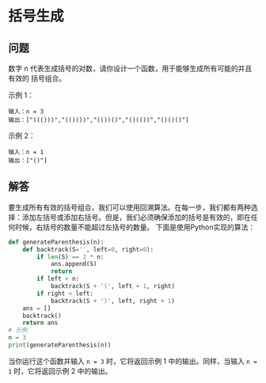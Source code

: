 # 括号生成
## 问题
数字 n 代表生成括号的对数，请你设计一个函数，用于能够生成所有可能的并且 有效的 括号组合。



示例 1：
```
输入：n = 3
输出：["((()))","(()())","(())()","()(())","()()()"]
```
示例 2：
```
输入：n = 1
输出：["()"]
```
## 解答
要生成所有有效的括号组合，我们可以使用回溯算法。在每一步，我们都有两种选择：添加左括号或添加右括号。但是，我们必须确保添加的括号是有效的，即在任何时候，右括号的数量不能超过左括号的数量。
下面是使用Python实现的算法：
```python
def generateParenthesis(n):
    def backtrack(S='', left=0, right=0):
        if len(S) == 2 * n:
            ans.append(S)
            return
        if left < n:
            backtrack(S + '(', left + 1, right)
        if right < left:
            backtrack(S + ')', left, right + 1)
    ans = []
    backtrack()
    return ans
# 示例
n = 3
print(generateParenthesis(n))
```
当你运行这个函数并输入 `n = 3` 时，它将返回示例 1 中的输出。同样，当输入 `n = 1` 时，它将返回示例 2 中的输出。

